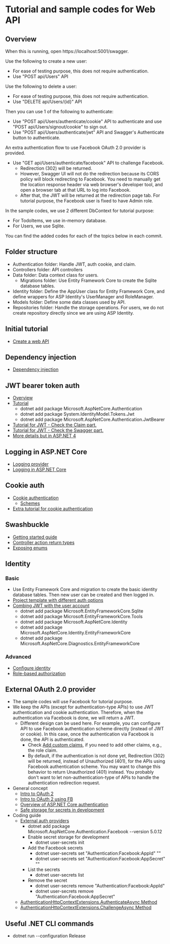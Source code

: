 # Tutorial and sample codes for Web API

## Overview

When this is running, open https://localhost:5001/swagger.

Use the following to create a new user:

- For ease of testing purpose, this does not require authentication.
- Use "POST api/Users" API

Use the following to delete a user:

- For ease of testing purpose, this does not require authentication.
- Use "DELETE api/Users/{id}" API

Then you can use 1 of the following to authenticate:

- Use "POST api/Users/authenticate/cookie" API to authenticate and use "POST api/Users/signout/cookie" to sign out.
- Use "POST api/Users/authenticate/jwt" API and Swagger's Authenticate button to authenticate.

An extra authentication flow to use Facebook OAuth 2.0 provider is provided.

- Use "GET api/Users/authenticate/facebook" API to challenge Facebook.
   - Redirection (302) will be returned.
   - However, Swagger UI will not do the redirection because its CORS policy will block redirecting to Facebook. You need to manually get the location response header via web browser's developer tool, and open a browser tab at that URL to log into Facebook.
   - After that, the JWT will be returned at the redirection page tab. For tutorial purpose, the Facebook user is fixed to have Admin role.

In the sample codes, we use 2 different DbContext for tutorial purpose:

- For TodoItems, we use in-memory database.
- For Users, we use Sqlite.

You can find the added codes for each of the topics below in each commit.

## Folder structure

- Authentication folder: Handle JWT, auth cookie, and claim.
- Controllers folder: API controllers
- Data folder: Data context class for users.
   - Migrations folder: Use Entity Framework Core to create the Sqlite database tables.
- Identity folder: Define the AppUser class for Entity Framework Core, and define wrappers for ASP Identity's UserManager and RoleManager.
- Models folder: Define some data classes used by API.
- Repositories folder: Handle the storage operations. For users, we do not create repository directly since we are using ASP Identity.

## Initial tutorial

- [Create a web API](https://docs.microsoft.com/en-us/aspnet/core/tutorials/first-web-api?view=aspnetcore-6.0&tabs=visual-studio-code)

## Dependency injection

- [Dependency injection](https://docs.microsoft.com/en-us/aspnet/core/fundamentals/dependency-injection?view=aspnetcore-6.0)

## JWT bearer token auth

- [Overview](https://docs.microsoft.com/en-us/aspnet/core/security/authentication/?view=aspnetcore-6.0)
- [Tutorial](https://www.c-sharpcorner.com/article/asp-net-core-web-api-5-0-authentication-using-jwtjson-base-token/)
   - dotnet add package Microsoft.AspNetCore.Authentication
   - dotnet add package System.IdentityModel.Tokens.Jwt
   - dotnet add package Microsoft.AspNetCore.Authentication.JwtBearer
- [Tutorial for JWT - Check the Claim part.](https://www.c-sharpcorner.com/article/jwt-json-web-token-authentication-in-asp-net-core/)
- [Tutorial for JWT - Check the Swagger part.](https://www.c-sharpcorner.com/article/authentication-and-authorization-in-asp-net-5-with-jwt-and-swagger/)
- [More details but in ASP.NET 4](https://docs.microsoft.com/en-us/aspnet/web-api/overview/security/individual-accounts-in-web-api)

## Logging in ASP.NET Core

- [Logging provider](https://docs.microsoft.com/en-us/dotnet/core/extensions/logging-providers)
- [Logging in ASP.NET Core](https://docs.microsoft.com/en-us/aspnet/core/fundamentals/logging/?view=aspnetcore-6.0)

## Cookie auth

- [Cookie authentication](https://docs.microsoft.com/en-us/aspnet/core/security/authentication/cookie?view=aspnetcore-6.0)
   - [Schemes](https://docs.microsoft.com/en-us/aspnet/core/security/authorization/limitingidentitybyscheme?view=aspnetcore-6.0&tabs=aspnetcore2x)
- [Extra tutorial for cookie authentication](https://www.c-sharpcorner.com/article/cookie-authentication-in-asp-net-core/)

## Swashbuckle

- [Getting started guide](https://docs.microsoft.com/en-us/aspnet/core/tutorials/getting-started-with-swashbuckle?view=aspnetcore-6.0&tabs=visual-studio-code)
- [Controller action return types](https://docs.microsoft.com/en-us/aspnet/core/web-api/action-return-types?view=aspnetcore-6.0)
- [Exposing enums](https://medium.com/@jrhodes.home/exposing-enums-through-swagger-in-net-core-api-616d3727a02c)

## Identity

### Basic

- Use Entity Framework Core and migration to create the basic identity database tables. Then new user can be created and then logged in.
- [Project template with different auth options](https://docs.microsoft.com/en-us/aspnet/core/security/authentication/individual?view=aspnetcore-6.0)
- [Combing JWT with the user account](https://www.c-sharpcorner.com/article/authentication-and-authorization-in-asp-net-core-web-api-with-json-web-tokens/)
   - dotnet add package Microsoft.EntityFrameworkCore.Sqlite
   - dotnet add package Microsoft.EntityFrameworkCore.Tools
   - dotnet add package Microsoft.AspNetCore.Identity
   - dotnet add package Microsoft.AspNetCore.Identity.EntityFrameworkCore
   - dotnet add package Microsoft.AspNetCore.Diagnostics.EntityFrameworkCore

### Advanced

- [Configure identity](https://docs.microsoft.com/en-us/aspnet/core/security/authentication/identity-configuration?view=aspnetcore-6.0)
- [Role-based authorization](https://docs.microsoft.com/en-us/aspnet/core/security/authorization/roles?view=aspnetcore-6.0)

## External OAuth 2.0 provider

- The sample codes will use Facebook for tutorial purpose.
- We keep the APIs (except for authentication-type APIs) to use JWT authentication and cookie authentication. Therefore, when the authentication via Facebook is done, we will return a JWT.
   - Different design can be used here. For example, you can configure API to use Facebook authentication scheme directly (instead of JWT or cookie). In this case, once the authentication via Facebook is done, the API is authenticated.
      - Check [Add custom claims](https://docs.microsoft.com/en-us/aspnet/core/security/authentication/claims?view=aspnetcore-6.0#extend-or-add-custom-claims-using-iclaimstransformation), if you need to add other claims, e.g., the role claim.
      - By default, if the authentication is not done yet, Redirection (302) will be returned, instead of Unauthorized (401), for the APIs using Facebook authentication scheme. You may want to change this behavior to return Unauthorized (401) instead. You probably don't want to let non-authentication-type of APIs to handle the authentication redirection request.
- General concept
   - [Intro to OAuth 2](https://www.digitalocean.com/community/tutorials/an-introduction-to-oauth-2)
   - [Intro to OAuth 2 using FB](https://andrewlock.net/an-introduction-to-oauth-2-using-facebook-in-asp-net-core/)
   - [Overview of ASP.NET Core authentication](https://docs.microsoft.com/en-us/aspnet/core/security/authentication/?view=aspnetcore-6.0)
   - [Safe storage for secrets in development](https://docs.microsoft.com/en-us/aspnet/core/security/app-secrets?view=aspnetcore-6.0&tabs=windows)
- Coding guide
   - [External auth providers](https://docs.microsoft.com/en-us/aspnet/core/security/authentication/social/?view=aspnetcore-6.0&tabs=visual-studio-code)
      - dotnet add package Microsoft.AspNetCore.Authentication.Facebook --version 5.0.12
      - Enable secret storage for development
         - dotnet user-secrets init
      - Add the Facebook secrets
         - dotnet user-secrets set "Authentication:Facebook:AppId" "<app-id>"
         - dotnet user-secrets set "Authentication:Facebook:AppSecret" "<app-secret>"
      - List the secrets
         - dotnet user-secrets list
      - Remove the secret
         - dotnet user-secrets remove "Authentication:Facebook:AppId"
         - dotnet user-secrets remove "Authentication:Facebook:AppSecret"
   - [AuthenticationHttpContextExtensions.AuthenticateAsync Method](https://docs.microsoft.com/en-us/dotnet/api/microsoft.aspnetcore.authentication.authenticationhttpcontextextensions.authenticateasync?view=aspnetcore-6.0)
   - [AuthenticationHttpContextExtensions.ChallengeAsync Method](https://docs.microsoft.com/en-us/dotnet/api/microsoft.aspnetcore.authentication.authenticationhttpcontextextensions.challengeasync?view=aspnetcore-6.0)

## Useful .NET CLI commands

- dotnet run --configuration Release
